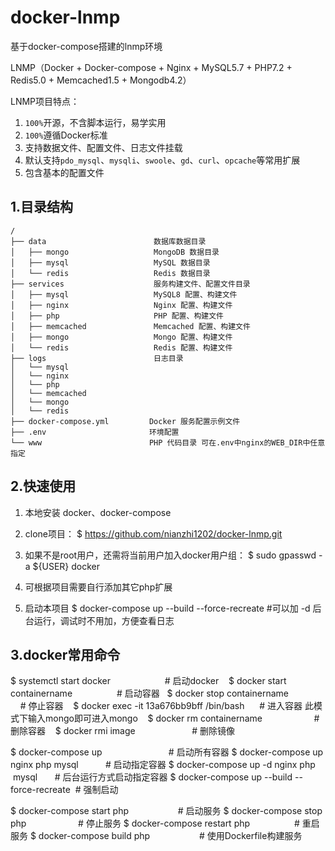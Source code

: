 # docker-lnmp
基于docker-compose搭建的lnmp环境

LNMP（Docker + Docker-compose + Nginx + MySQL5.7 + PHP7.2 + Redis5.0 + Memcached1.5 + Mongodb4.2）

LNMP项目特点：
1. `100%`开源，不含脚本运行，易学实用
2. `100%`遵循Docker标准
3. 支持数据文件、配置文件、日志文件挂载
4. 默认支持`pdo_mysql`、`mysqli`、`swoole`、`gd`、`curl`、`opcache`等常用扩展
5. 包含基本的配置文件

## 1.目录结构

```
/
├── data                        数据库数据目录
│   ├── mongo                   MongoDB 数据目录
│   ├── mysql                   MySQL 数据目录
│   └── redis                   Redis 数据目录
├── services                    服务构建文件、配置文件目录
│   ├── mysql                   MySQL8 配置、构建文件
│   ├── nginx                   Nginx 配置、构建文件
│   ├── php                     PHP 配置、构建文件
│   ├── memcached               Memcached 配置、构建文件
│   ├── mongo                   Mongo 配置、构建文件
│   └── redis                   Redis 配置、构建文件
├── logs                        日志目录
│   └── mysql                   
│   └── nginx                   
│   └── php                   
│   └── memcached                   
│   └── mongo                   
│   └── redis                   
├── docker-compose.yml         Docker 服务配置示例文件
├── .env                       环境配置
└── www                        PHP 代码目录 可在.env中nginx的WEB_DIR中任意指定
```

## 2.快速使用
1. 本地安装
    docker、docker-compose

2. clone项目：
    $ https://github.com/nianzhi1202/docker-lnmp.git

3. 如果不是root用户，还需将当前用户加入docker用户组：
    $ sudo gpasswd -a ${USER} docker

4. 可根据项目需要自行添加其它php扩展 

5. 启动本项目
$ docker-compose up --build --force-recreate  #可以加 -d 后台运行，调试时不用加，方便查看日志


## 3.docker常用命令
$ systemctl start docker                      # 启动docker   
$ docker start containername                  # 启动容器  
$ docker stop containername                   # 停止容器   
$ docker exec -it 13a676bb9bff /bin/bash      # 进入容器 此模式下输入mongo即可进入mongo   
$ docker rm containername                     # 删除容器   
$ docker rmi image                            # 删除镜像                     

$ docker-compose up                           # 启动所有容器
$ docker-compose up nginx php mysql           # 启动指定容器
$ docker-compose up -d nginx php  mysql       # 后台运行方式启动指定容器
$ docker-compose up --build --force-recreate  # 强制启动

$ docker-compose start php                    # 启动服务
$ docker-compose stop php                     # 停止服务
$ docker-compose restart php                  # 重启服务
$ docker-compose build php                    # 使用Dockerfile构建服务

​

